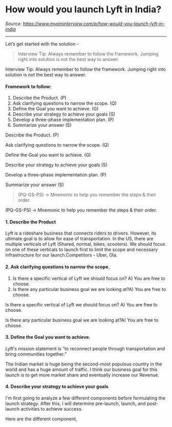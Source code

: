 # How would you launch Lyft in India?

*Source: https://www.mypminterview.com/p/how-would-you-launch-lyft-in-india*

---





Let’s get started with the solution -

> Interview Tip: Always  remember to follow the framework. Jumping right into solution is not the best way to answer.

Interview Tip: Always  remember to follow the framework. Jumping right into solution is not the best way to answer.

#### Framework to follow:



1. Describe the Product. (P)
2. Ask clarifying questions to narrow the scope. (Q)
3. Define the Goal you want to achieve. (G)
4. Describe your strategy to achieve your goals (S)
5. Develop a three-phase implementation plan. (P)
6. Summarize your answer (S)

Describe the Product. (P)

Ask clarifying questions to narrow the scope. (Q)

Define the Goal you want to achieve. (G)

Describe your strategy to achieve your goals (S)

Develop a three-phase implementation plan. (P)

Summarize your answer (S)



> (PQ-GS-PS) -> Mnemonic to help you remember the steps & their order.

(PQ-GS-PS) -> Mnemonic to help you remember the steps & their order.



#### 1. Describe the Product



Lyft is a rideshare business that connects riders to drivers. However, its ultimate goal is to allow for ease of transportation. In the US, there are multiple verticals of Lyft (Shared, normal, bikes, scooters). We should focus on one of these verticals to launch first to limit the scope and necessary infrastructure for our launch.Competitors - Uber, Ola.



#### 2. Ask clarifying questions to narrow the scope.



1. Is there a specific vertical of Lyft we should focus on? A) You are free to choose.
2. Is there any particular business goal we are looking at?A) You are free to choose.

Is there a specific vertical of Lyft we should focus on? A) You are free to choose.

Is there any particular business goal we are looking at?A) You are free to choose.



#### 3. Define the Goal you want to achieve.



Lyft's mission statement is “to reconnect people through transportation and bring communities together.”

The Indian market is huge being the second-most populous country in the world and has a huge amount of traffic. I think our business goal for this launch is to get more market share and eventually increase our Revenue.



#### 4. Describe your strategy to achieve your goals



I'm first going to analyze a few different components before formulating the launch strategy. After this, I will determine pre-launch, launch, and post-launch activities to achieve success.



Here are the different component,


